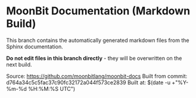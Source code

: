 # MoonBit Documentation (Markdown Build)

This branch contains the automatically generated markdown files from the Sphinx documentation.

**Do not edit files in this branch directly** - they will be overwritten on the next build.

Source: https://github.com/moonbitlang/moonbit-docs
Built from commit: d764a34c5c5fac37c90fc32172a044f573ce2839
Built at: $(date -u +"%Y-%m-%d %H:%M:%S UTC")

